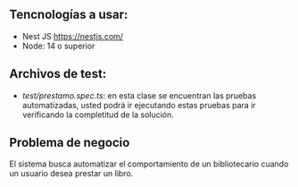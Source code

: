 ## Tencnologías a usar:
- Nest JS https://nestjs.com/
- Node: 14 o superior

## Archivos de test:
- _test/prestamo.spec.ts_: en esta clase se encuentran las pruebas automatizadas, usted podrá ir ejecutando estas pruebas para ir verificando la completitud de la solución.

## Problema de negocio
El sistema busca automatizar el comportamiento de un bibliotecario cuando un usuario
desea prestar un libro.